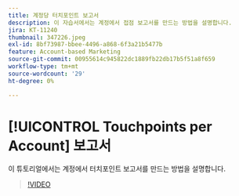 ```yaml
---
title: 계정당 터치포인트 보고서
description: 이 자습서에서는 계정에서 접점 보고서를 만드는 방법을 설명합니다.
jira: KT-11240
thumbnail: 347226.jpeg
exl-id: 8bf73987-bbee-4496-a868-6f3a21b5477b
feature: Account-based Marketing
source-git-commit: 00955614c945822dc1889fb22db17b5f51a8f659
workflow-type: tm+mt
source-wordcount: '29'
ht-degree: 0%

---
```


# [!UICONTROL Touchpoints per Account] 보고서

이 튜토리얼에서는 계정에서 터치포인트 보고서를 만드는 방법을 설명합니다.

>[!VIDEO](https://video.tv.adobe.com/v/347226/?quality=12&learn=on)
